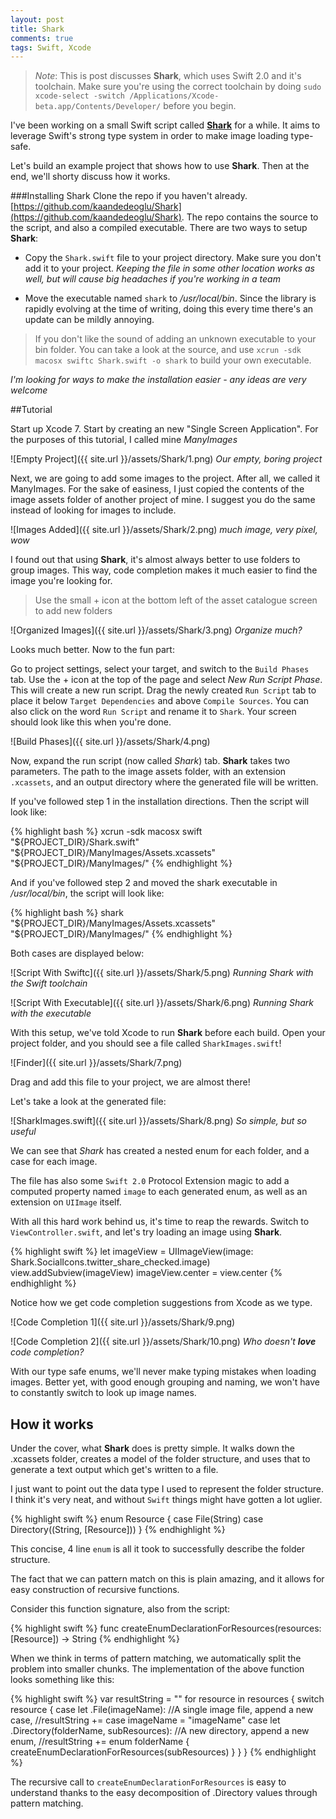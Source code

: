 ```yaml
---
layout: post
title: Shark
comments: true
tags: Swift, Xcode
---
```


> *Note*: This is post discusses **Shark**, which uses Swift 2.0 and it's toolchain. Make sure you're using the correct toolchain by doing `sudo xcode-select -switch /Applications/Xcode-beta.app/Contents/Developer/` before you begin.


I've been working on a small Swift script called [**Shark**](https://github.com/kaandedeoglu/Shark) for a while. It aims to leverage Swift's strong type system in order to make image loading type-safe.

Let's build an example project that shows how to use **Shark**. Then at the end, we'll shorty discuss how it works.

###Installing Shark
Clone the repo if you haven't already. [https://github.com/kaandedeoglu/Shark](https://github.com/kaandedeoglu/Shark). The repo contains the source to the script, and also a compiled executable. There are two ways to setup **Shark**:

- Copy the `Shark.swift` file to your project directory. Make sure you don't add it to your project. *Keeping the file in some other location works as well, but will cause big headaches if you're working in a team*

- Move the executable named `shark` to */usr/local/bin*. Since the library is rapidly evolving at the time of writing, doing this every time there's an update can be mildly annoying.

> If you don't like the sound of adding an unknown executable to your bin folder. You can take a look at the source, and use `xcrun -sdk macosx swiftc Shark.swift -o shark` to build your own executable.

*I'm looking for ways to make the installation easier - any ideas are very welcome*

##Tutorial

Start up Xcode 7. Start by creating an new "Single Screen Application". For the purposes of this tutorial, I called mine *ManyImages*

![Empty Project]({{ site.url }}/assets/Shark/1.png)
*Our empty, boring project*

Next, we are going to add some images to the project. After all, we called it ManyImages. For the sake of easiness, I just copied the contents of the image assets folder of another project of mine. I suggest you do the same instead of looking for images to include.

![Images Added]({{ site.url }}/assets/Shark/2.png)
*much image, very pixel, wow*

I found out that using **Shark**, it's almost always better to use folders to group images. This way, code completion makes it much easier to find the image you're looking for.

> Use the small + icon at the bottom left of the asset catalogue screen to add new folders

![Organized Images]({{ site.url }}/assets/Shark/3.png)
*Organize much?*

Looks much better. Now to the fun part:

Go to project settings, select your target, and switch to the `Build Phases` tab. Use the + icon at the top of the page and select *New Run Script Phase*. This will create a new run script. Drag the newly created `Run Script` tab to place it below `Target Dependencies` and above `Compile Sources`. You can also click on the word `Run Script` and rename it to `Shark`. Your screen should look like this when you're done.

![Build Phases]({{ site.url }}/assets/Shark/4.png)

Now, expand the run script (now called *Shark*) tab. **Shark** takes two parameters. The path to the image assets folder, with an extension `.xcassets`, and an output directory where the generated file will be written.

If you've followed step 1 in the installation directions. Then the script will look like:

{% highlight bash %}
xcrun -sdk macosx swift "${PROJECT_DIR}/Shark.swift" "${PROJECT_DIR}/ManyImages/Assets.xcassets" "${PROJECT_DIR}/ManyImages/"
{% endhighlight %}


And if you've followed step 2 and moved the shark executable in */usr/local/bin*, the script will look like:

{% highlight bash %}
shark "${PROJECT_DIR}/ManyImages/Assets.xcassets" "${PROJECT_DIR}/ManyImages/"
{% endhighlight %}

Both cases are displayed below:

![Script With Swiftc]({{ site.url }}/assets/Shark/5.png)
*Running Shark with the Swift toolchain*

![Script With Executable]({{ site.url }}/assets/Shark/6.png)
*Running Shark with the executable*


With this setup, we've told Xcode to run **Shark** before each build. Open your project folder, and you should see a file called `SharkImages.swift`! 

![Finder]({{ site.url }}/assets/Shark/7.png)

Drag and add this file to your project, we are almost there!

Let's take a look at the generated file:

![SharkImages.swift]({{ site.url }}/assets/Shark/8.png)
*So simple, but so useful*

We can see that *Shark* has created a nested enum for each folder, and a case for each image. 

The file has also some `Swift 2.0` Protocol Extension magic to add a computed property named `image` to each generated enum, as well as an extension on `UIImage` itself.

With all this hard work behind us, it's time to reap the rewards. Switch to `ViewController.swift`, and let's try loading an image using **Shark**.


{% highlight swift %}
let imageView = UIImageView(image: Shark.SocialIcons.twitter_share_checked.image)
view.addSubview(imageView)
imageView.center = view.center
{% endhighlight %}

Notice how we get code completion suggestions from Xcode as we type.

![Code Completion 1]({{ site.url }}/assets/Shark/9.png)

![Code Completion 2]({{ site.url }}/assets/Shark/10.png)
*Who doesn't **love** code completion?*

With our type safe enums, we'll never make typing mistakes when loading images. Better yet, with good enough grouping and naming, we won't have to constantly switch to look up image names.


## How it works

Under the cover, what **Shark** does is pretty simple. It walks down the .xcassets folder, creates a model of the folder structure, and uses that to generate a text output which get's written to a file. 

I just want to point out the data type I used to represent the folder structure. I think it's very neat, and without `Swift` things might have gotten a lot uglier.

{% highlight swift %}
enum Resource {
        case File(String)
        case Directory((String, [Resource]))
}
{% endhighlight %}

This concise, 4 line `enum` is all it took to successfully describe the folder structure. 

The fact that we can pattern match on this is plain amazing, and it allows for easy construction of recursive functions. 

Consider this function signature, also from the script:

{% highlight swift %}
func createEnumDeclarationForResources(resources: [Resource]) -> String
{% endhighlight %}

When we think in terms of pattern matching, we automatically split the problem into smaller chunks. The implementation of the above function looks something like this:

{% highlight swift %}
var resultString = ""
for resource in resources {
	switch resource {
	case let .File(imageName):
	//A single image file, append a new case, 
	//resultString += case imageName = "imageName"
	case let .Directory(folderName, subResources):
	//A new directory, append a new enum, 
	//resultString +=  enum folderName {  createEnumDeclarationForResources(subResources)  }
  }
}
{% endhighlight %}

The recursive call to `createEnumDeclarationForResources` is easy to understand thanks to the easy decomposition of .Directory values through pattern matching.

